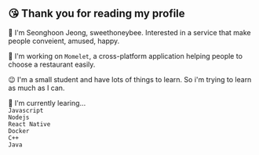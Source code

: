 ## 😘 Thank you for reading my profile

🌱 I'm Seonghoon Jeong, sweethoneybee. Interested in a service that make people conveient, amused, happy.  

🔭 I'm working on `Momelet`, a cross-platform application helping people to choose a restaurant easily.  

😉 I'm a small student and have lots of things to learn. So i'm trying to learn as much as I can.  

🥳 I'm currently learing...  
`Javascript`  
`Nodejs`   
`React Native`  
`Docker`  
`C++`  
`Java`  






<!--
**sweethoneybee/sweethoneybee** is a ✨ _special_ ✨ repository because its `README.md` (this file) appears on your GitHub profile.

Here are some ideas to get you started:

- 🔭 I’m currently working on ...
- 🌱 I’m currently learning ...
- 👯 I’m looking to collaborate on ...
- 🤔 I’m looking for help with ...
- 💬 Ask me about ...
- 📫 How to reach me: ...
- 😄 Pronouns: ...
- ⚡ Fun fact: ...
-->
